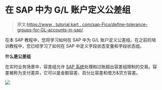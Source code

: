 # 在 SAP 中为 G/L 账户定义公差组

> 原文:[https://www . tutorial kart . com/sap-Fico/define-tolerance-groups-for-GL-accounts-in-sap/](https://www.tutorialkart.com/sap-fico/define-tolerance-groups-for-gl-accounts-in-sap/)

在本 SAP 教程中，您将学习如何在 SAP 中为 G/L 账户定义公差组。在之前的培训教程中，您已经学习了如何在 SAP 中定义字段状态变量和字段状态组。

**什么是公差组**

在实时业务场景中，容差组允许 [SAP 系统](https://www.tutorialkart.com/sap/what-is-sap-definition-of-erp-sap-systems/)处理和过账超出容差组限制的交易。容差被称为支付差异，它可以是金额容差、百分比容差和借方&贷方容差。

[![](../Images/925da31b32d6bc3827932f6c8afb11bb.png)](https://www.tutorialkart.com/)
